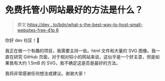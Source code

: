 # 免费托管小网站最好的方法是什么？

> 原文:[https://dev . to/bdn/what-s-the-best-way-to-host-small-websites-free-41p 6](https://dev.to/bdn/what-s-the-best-way-to-host-small-websites-for-free-41p6)

你好 dev 社区！👋

我正在做一个有趣的项目，我需要主持一些。html 文件和大量的 SVG 图像。我一直在研究 GitHub 页面，对于相对较小的网站来说，这似乎是一个好主意，但是如果我有大约 1.5mB 的 SVG，我不确定这是否是最好的方法。

我将非常感谢任何想法或建议。谢谢大家！